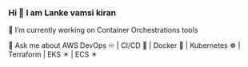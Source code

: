 ### Hi 👋 I am Lanke vamsi kiran

🔭 I’m currently working on Container Orchestrations tools 

💬 Ask me about  AWS DevOps ♾️ | CI/CD 🔁 | Docker 🐳 | Kubernetes ☸️ | Terraform | EKS ✴️ | ECS ✴️
<!--
**lankevamsikiran/lankevamsikiran** is a ✨ _special_ ✨ repository because its `README.md` (this file) appears on your GitHub profile.

Here are some ideas to get you started:

- 🔭 I’m currently working on Container Orchestrations tools
- 🌱 I’m currently learning Harness CI/CD, Ansible
- 👯 I’m looking to collaborate on ...
- 🤔 I’m looking for help with ...
- 💬 Ask me about  AWS DevOps ♾️ | CI/CD 🔁 | Docker 🐳 | Kubernetes ☸️ | Terraform | ECS ✴️
- 📫 How to reach me: ...
- 😄 Pronouns: ...
- ⚡ Fun fact: ...
-->
